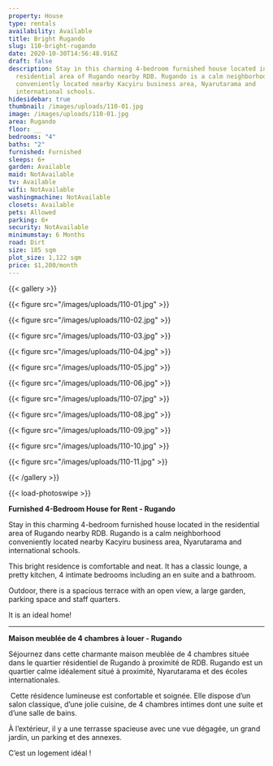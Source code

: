 ```yaml
---
property: House
type: rentals
availability: Available
title: Bright Rugando
slug: 110-bright-rugando
date: 2020-10-30T14:56:48.916Z
draft: false
description: Stay in this charming 4-bedroom furnished house located in the
  residential area of Rugando nearby RDB. Rugando is a calm neighborhood
  conveniently located nearby Kacyiru business area, Nyarutarama and
  international schools.
hidesidebar: true
thumbnail: /images/uploads/110-01.jpg
image: /images/uploads/110-01.jpg
area: Rugando
floor: __
bedrooms: "4"
baths: "2"
furnished: Furnished
sleeps: 6+
garden: Available
maid: NotAvailable
tv: Available
wifi: NotAvailable
washingmachine: NotAvailable
closets: Available
pets: Allowed
parking: 6+
security: NotAvailable
minimumstay: 6 Months
road: Dirt
size: 185 sqm
plot_size: 1,122 sqm
price: $1,200/month
---
```

{{< gallery >}}

{{< figure src="/images/uploads/110-01.jpg" >}}

{{< figure src="/images/uploads/110-02.jpg" >}}

{{< figure src="/images/uploads/110-03.jpg" >}}

{{< figure src="/images/uploads/110-04.jpg" >}}

{{< figure src="/images/uploads/110-05.jpg" >}}

{{< figure src="/images/uploads/110-06.jpg" >}}

{{< figure src="/images/uploads/110-07.jpg" >}}

{{< figure src="/images/uploads/110-08.jpg" >}}

{{< figure src="/images/uploads/110-09.jpg" >}}

{{< figure src="/images/uploads/110-10.jpg" >}}

{{< figure src="/images/uploads/110-11.jpg" >}}

{{< /gallery >}}

{{< load-photoswipe >}}

**Furnished 4-Bedroom House for Rent - Rugando**

Stay in this charming 4-bedroom furnished house located in the residential area of Rugando nearby RDB. Rugando is a calm neighborhood conveniently located nearby Kacyiru business area, Nyarutarama and international schools.

This bright residence is comfortable and neat. It has a classic lounge, a pretty kitchen, 4 intimate bedrooms including an en suite and a bathroom.

Outdoor, there is a spacious terrace with an open view, a large garden, parking space and staff quarters.

It is an ideal home!

- - -

**Maison meublée de 4 chambres à louer - Rugando**

Séjournez dans cette charmante maison meublée de 4 chambres située dans le quartier résidentiel de Rugando à proximité de RDB. Rugando est un quartier calme idéalement situé à proximité, Nyarutarama et des écoles internationales.

 Cette résidence lumineuse est confortable et soignée. Elle dispose d’un salon classique, d’une jolie cuisine, de 4 chambres intimes dont une suite et d’une salle de bains.

À l’extérieur, il y a une terrasse spacieuse avec une vue dégagée, un grand jardin, un parking et des annexes.

C’est un logement idéal !